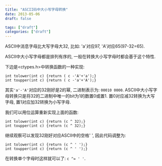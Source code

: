 ```yaml
---
title: "ASCII码中大小写字母转换"
date: 2013-05-06
draft: false

tags: ["draft"]
categories: ["draft"]
---
```


ASCII中消息字母比大写字母大32, 比如: 'a'对应97, 'A'对应65(97-32=65).

ASCII中大小写字母都是排列有序的, 一般在转换大小写字母时都会基于这个特性.

下边是<ctypes.h>中转换函数的一种实现:

	int tolower(int c) {return ( c -'A'+'a');}
	int toupper(int c) {return ( c -'a'+'A');}

其实`'a'-'A'`对应的32刚好是2的幂, 二进制表示为: `00010 0000`.
ASCII中大小写字母转换只是将32的二进制中唯一的bit为1的数置0或置1.
置0对应减32转换为大写字母, 置1对应加32转换为小写字母.

我们可以用位运算重新实现上面的函数:

	int tolower(int c) {return (c ^ 32);}
	int toupper(int c) {return (c ^ 32);}

继续观察可以发现32刚好对应ASCII中的空格' ', 因此代码调整为:

	int tolower(int c) {return (c ^ ' ');}
	int toupper(int c) {return (c ^ ' ');}

在转换单个字母时这样就可以了: `c ^= ' '`.
